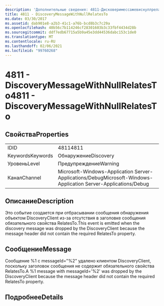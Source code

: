 ```yaml
---
description: 'Дополнительные сведения: 4811-Дисковеримессажевиснуллрелатесто'
title: 4811 - DiscoveryMessageWithNullRelatesTo
ms.date: 03/30/2017
ms.assetid: dab901e8-a2b3-41c1-a76b-bcd8b3c7c29a
ms.openlocfilehash: 40b56c7b114246cf28301603b3c33fbf4434d28b
ms.sourcegitcommit: ddf7edb67715a5b9a45e3dd44536dabc153c1de0
ms.translationtype: MT
ms.contentlocale: ru-RU
ms.lasthandoff: 02/06/2021
ms.locfileid: "99760268"
---
```

# <a name="4811---discoverymessagewithnullrelatesto"></a><span data-ttu-id="63a2b-103">4811 - DiscoveryMessageWithNullRelatesTo</span><span class="sxs-lookup"><span data-stu-id="63a2b-103">4811 - DiscoveryMessageWithNullRelatesTo</span></span>

## <a name="properties"></a><span data-ttu-id="63a2b-104">Свойства</span><span class="sxs-lookup"><span data-stu-id="63a2b-104">Properties</span></span>  
  
|||  
|-|-|  
|<span data-ttu-id="63a2b-105">ID</span><span class="sxs-lookup"><span data-stu-id="63a2b-105">ID</span></span>|<span data-ttu-id="63a2b-106">4811</span><span class="sxs-lookup"><span data-stu-id="63a2b-106">4811</span></span>|  
|<span data-ttu-id="63a2b-107">Keywords</span><span class="sxs-lookup"><span data-stu-id="63a2b-107">Keywords</span></span>|<span data-ttu-id="63a2b-108">Обнаружение</span><span class="sxs-lookup"><span data-stu-id="63a2b-108">Discovery</span></span>|  
|<span data-ttu-id="63a2b-109">Уровень</span><span class="sxs-lookup"><span data-stu-id="63a2b-109">Level</span></span>|<span data-ttu-id="63a2b-110">Предупреждение</span><span class="sxs-lookup"><span data-stu-id="63a2b-110">Warning</span></span>|  
|<span data-ttu-id="63a2b-111">Канал</span><span class="sxs-lookup"><span data-stu-id="63a2b-111">Channel</span></span>|<span data-ttu-id="63a2b-112">Microsoft-Windows-Application Server-Applications/Debug</span><span class="sxs-lookup"><span data-stu-id="63a2b-112">Microsoft-Windows-Application Server-Applications/Debug</span></span>|  
  
## <a name="description"></a><span data-ttu-id="63a2b-113">Описание</span><span class="sxs-lookup"><span data-stu-id="63a2b-113">Description</span></span>  

 <span data-ttu-id="63a2b-114">Это событие создается при отбрасывании сообщения обнаружения объектом DiscoveryClient из-за отсутствия в заголовке сообщения обязательного свойства RelatesTo.</span><span class="sxs-lookup"><span data-stu-id="63a2b-114">This event is emitted when the discovery message was dropped by the DiscoveryClient because the message header did not contain the required RelatesTo property.</span></span>  
  
## <a name="message"></a><span data-ttu-id="63a2b-115">Сообщение</span><span class="sxs-lookup"><span data-stu-id="63a2b-115">Message</span></span>  

 <span data-ttu-id="63a2b-116">Сообщение %1 с messageId="%2" удалено клиентом DiscoveryClient, поскольку заголовок сообщения не содержит обязательного свойства RelatesTo.</span><span class="sxs-lookup"><span data-stu-id="63a2b-116">A %1 message with messageId='%2' was dropped by the DiscoveryClient because the message header did not contain the required RelatesTo property.</span></span>  
  
## <a name="details"></a><span data-ttu-id="63a2b-117">Подробнее</span><span class="sxs-lookup"><span data-stu-id="63a2b-117">Details</span></span>
